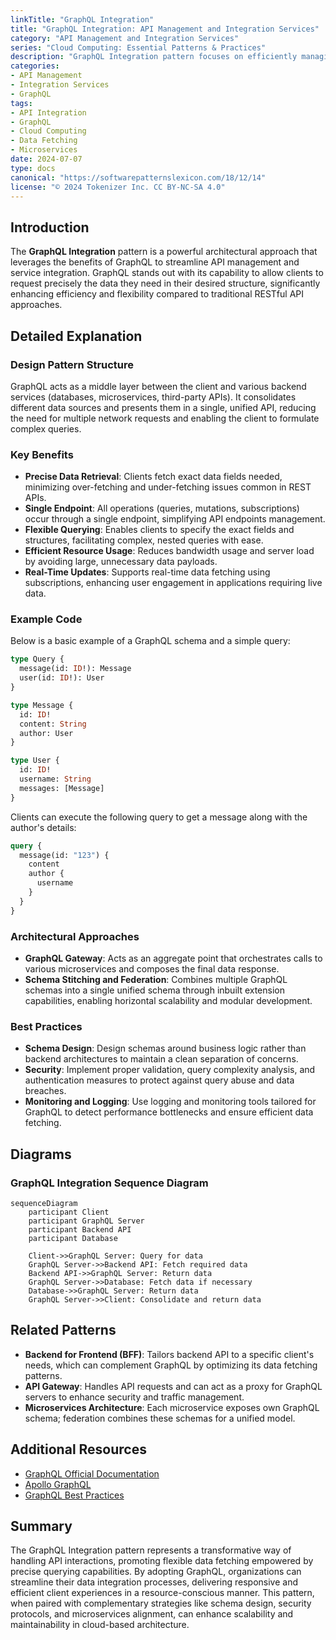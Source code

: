 ```yaml
---
linkTitle: "GraphQL Integration"
title: "GraphQL Integration: API Management and Integration Services"
category: "API Management and Integration Services"
series: "Cloud Computing: Essential Patterns & Practices"
description: "GraphQL Integration pattern focuses on efficiently managing and integrating APIs by using GraphQL, enabling clients to query for the exact data they need from multiple sources in a single call."
categories:
- API Management
- Integration Services
- GraphQL
tags:
- API Integration
- GraphQL
- Cloud Computing
- Data Fetching
- Microservices
date: 2024-07-07
type: docs
canonical: "https://softwarepatternslexicon.com/18/12/14"
license: "© 2024 Tokenizer Inc. CC BY-NC-SA 4.0"
---
```


## Introduction

The **GraphQL Integration** pattern is a powerful architectural approach that leverages the benefits of GraphQL to streamline API management and service integration. GraphQL stands out with its capability to allow clients to request precisely the data they need in their desired structure, significantly enhancing efficiency and flexibility compared to traditional RESTful API approaches.

## Detailed Explanation

### Design Pattern Structure

GraphQL acts as a middle layer between the client and various backend services (databases, microservices, third-party APIs). It consolidates different data sources and presents them in a single, unified API, reducing the need for multiple network requests and enabling the client to formulate complex queries.

### Key Benefits

- **Precise Data Retrieval**: Clients fetch exact data fields needed, minimizing over-fetching and under-fetching issues common in REST APIs.
- **Single Endpoint**: All operations (queries, mutations, subscriptions) occur through a single endpoint, simplifying API endpoints management.
- **Flexible Querying**: Enables clients to specify the exact fields and structures, facilitating complex, nested queries with ease.
- **Efficient Resource Usage**: Reduces bandwidth usage and server load by avoiding large, unnecessary data payloads.
- **Real-Time Updates**: Supports real-time data fetching using subscriptions, enhancing user engagement in applications requiring live data.

### Example Code

Below is a basic example of a GraphQL schema and a simple query:

```graphql
type Query {
  message(id: ID!): Message
  user(id: ID!): User
}

type Message {
  id: ID!
  content: String
  author: User
}

type User {
  id: ID!
  username: String
  messages: [Message]
}
```

Clients can execute the following query to get a message along with the author's details:

```graphql
query {
  message(id: "123") {
    content
    author {
      username
    }
  }
}
```

### Architectural Approaches

- **GraphQL Gateway**: Acts as an aggregate point that orchestrates calls to various microservices and composes the final data response.
- **Schema Stitching and Federation**: Combines multiple GraphQL schemas into a single unified schema through inbuilt extension capabilities, enabling horizontal scalability and modular development.

### Best Practices

- **Schema Design**: Design schemas around business logic rather than backend architectures to maintain a clean separation of concerns.
- **Security**: Implement proper validation, query complexity analysis, and authentication measures to protect against query abuse and data breaches.
- **Monitoring and Logging**: Use logging and monitoring tools tailored for GraphQL to detect performance bottlenecks and ensure efficient data fetching.

## Diagrams

### GraphQL Integration Sequence Diagram
```mermaid
sequenceDiagram
    participant Client
    participant GraphQL Server
    participant Backend API
    participant Database

    Client->>GraphQL Server: Query for data
    GraphQL Server->>Backend API: Fetch required data
    Backend API->>GraphQL Server: Return data
    GraphQL Server->>Database: Fetch data if necessary
    Database->>GraphQL Server: Return data
    GraphQL Server->>Client: Consolidate and return data
```

## Related Patterns

- **Backend for Frontend (BFF)**: Tailors backend API to a specific client's needs, which can complement GraphQL by optimizing its data fetching patterns.
- **API Gateway**: Handles API requests and can act as a proxy for GraphQL servers to enhance security and traffic management.
- **Microservices Architecture**: Each microservice exposes own GraphQL schema; federation combines these schemas for a unified model.

## Additional Resources

- [GraphQL Official Documentation](https://graphql.org/learn/)
- [Apollo GraphQL](https://www.apollographql.com/docs/)
- [GraphQL Best Practices](https://graphql.org/learn/best-practices/)

## Summary

The GraphQL Integration pattern represents a transformative way of handling API interactions, promoting flexible data fetching empowered by precise querying capabilities. By adopting GraphQL, organizations can streamline their data integration processes, delivering responsive and efficient client experiences in a resource-conscious manner. This pattern, when paired with complementary strategies like schema design, security protocols, and microservices alignment, can enhance scalability and maintainability in cloud-based architecture.
